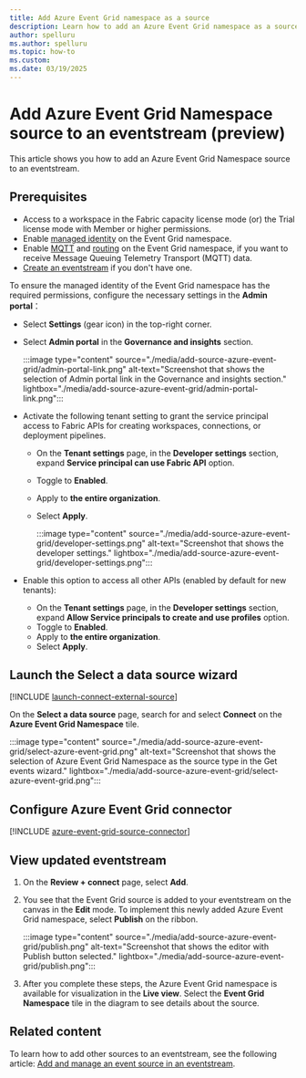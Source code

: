 ```yaml
---
title: Add Azure Event Grid namespace as a source
description: Learn how to add an Azure Event Grid namespace as a source to an eventstream.
author: spelluru
ms.author: spelluru
ms.topic: how-to
ms.custom:
ms.date: 03/19/2025
---
```


# Add Azure Event Grid Namespace source to an eventstream (preview)
This article shows you how to add an Azure Event Grid Namespace source to an eventstream. 

## Prerequisites

- Access to a workspace in the Fabric capacity license mode (or) the Trial license mode with Member or higher permissions. 
- Enable [managed identity](/azure/event-grid/event-grid-namespace-managed-identity) on the Event Grid namespace. 
- Enable [MQTT](/azure/event-grid/mqtt-publish-and-subscribe-portal) and [routing](/azure/event-grid/mqtt-routing) on the Event Grid namespace, if you want to receive Message Queuing Telemetry Transport (MQTT) data. 
- [Create an eventstream](create-manage-an-eventstream.md) if you don't have one. 

To ensure the managed identity of the Event Grid namespace has the required permissions, configure the necessary settings in the **Admin portal**：

- Select **Settings** (gear icon) in the top-right corner.
- Select **Admin portal** in the **Governance and insights** section. 

    :::image type="content" source="./media/add-source-azure-event-grid/admin-portal-link.png" alt-text="Screenshot that shows the selection of Admin portal link in the Governance and insights section." lightbox="./media/add-source-azure-event-grid/admin-portal-link.png":::        

- Activate the following tenant setting to grant the service principal access to Fabric APIs for creating workspaces, connections, or deployment pipelines.
    - On the **Tenant settings** page, in the **Developer settings** section, expand **Service principal can use Fabric API** option.
    - Toggle to **Enabled**.
    - Apply to **the entire organization**.
    - Select **Apply**.
    
        :::image type="content" source="./media/add-source-azure-event-grid/developer-settings.png" alt-text="Screenshot that shows the developer settings." lightbox="./media/add-source-azure-event-grid/developer-settings.png":::              
- Enable this option to access all other APIs (enabled by default for new tenants):
    - On the **Tenant settings** page, in the **Developer settings** section, expand **Allow Service principals to create and use profiles** option.
    - Toggle to **Enabled**.
    - Apply to **the entire organization**.
    - Select **Apply**.

## Launch the Select a data source wizard
[!INCLUDE [launch-connect-external-source](./includes/launch-connect-external-source.md)]

On the **Select a data source** page, search for and select **Connect** on the **Azure Event Grid Namespace** tile.

:::image type="content" source="./media/add-source-azure-event-grid/select-azure-event-grid.png" alt-text="Screenshot that shows the selection of Azure Event Grid Namespace as the source type in the Get events wizard." lightbox="./media/add-source-azure-event-grid/select-azure-event-grid.png":::


## Configure Azure Event Grid connector
[!INCLUDE [azure-event-grid-source-connector](./includes/azure-event-grid-source-connector.md)]


## View updated eventstream

1. On the **Review + connect** page, select **Add**. 
1. You see that the Event Grid source is added to your eventstream on the canvas in the **Edit** mode. To implement this newly added Azure Event Grid namespace, select **Publish** on the ribbon. 

    :::image type="content" source="./media/add-source-azure-event-grid/publish.png" alt-text="Screenshot that shows the editor with Publish button selected." lightbox="./media/add-source-azure-event-grid/publish.png":::
1. After you complete these steps, the Azure Event Grid namespace is available for visualization in the **Live view**. Select the **Event Grid Namespace** tile in the diagram to see details about the source.


## Related content
To learn how to add other sources to an eventstream, see the following article: [Add and manage an event source in an eventstream](add-manage-eventstream-sources.md).
